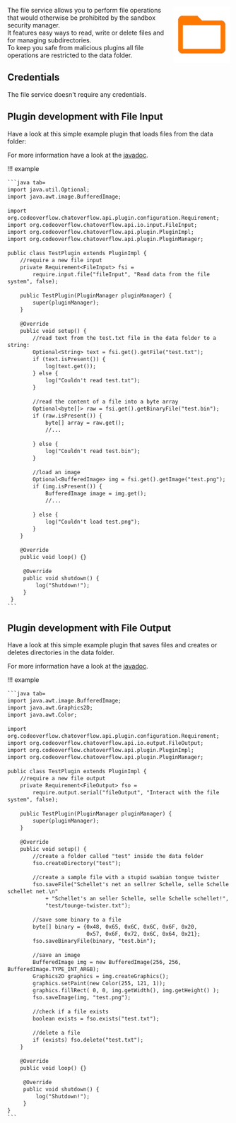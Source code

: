 <p><img align="right" width="128" height="128" src="/docs/img/services/file-material-icon.png"></p>

The file service allows you to perform file operations that would otherwise be prohibited by the sandbox security manager.  
It features easy ways to read, write or delete files and for managing subdirectories.  
To keep you safe from malicious plugins all file operations are restricted to the data folder.

## Credentials

The file service doesn't require any credentials.

## Plugin development with File Input
Have a look at this simple example plugin that loads files from the data folder:

For more information have a look at the [javadoc](https://docs.codeoverflow.org/code/chatoverflow-api/org/codeoverflow/chatoverflow/api/io/input/FileInput.html).

!!! example
    
    ```java tab=
    import java.util.Optional;
    import java.awt.image.BufferedImage;
    
    import org.codeoverflow.chatoverflow.api.plugin.configuration.Requirement;
    import org.codeoverflow.chatoverflow.api.io.input.FileInput;
    import org.codeoverflow.chatoverflow.api.plugin.PluginImpl;
    import org.codeoverflow.chatoverflow.api.plugin.PluginManager;
    
    public class TestPlugin extends PluginImpl {
        //require a new file input
        private Requirement<FileInput> fsi = 
            require.input.file("fileInput", "Read data from the file system", false);
        
        public TestPlugin(PluginManager pluginManager) {
            super(pluginManager);
        }
        
        @Override
        public void setup() {
            //read text from the test.txt file in the data folder to a string:
            Optional<String> text = fsi.get().getFile("test.txt");
            if (text.isPresent()) {
                log(text.get());
            } else {
                log("Couldn't read test.txt");
            }
    
            //read the content of a file into a byte array
            Optional<byte[]> raw = fsi.get().getBinaryFile("test.bin");
            if (raw.isPresent()) {
                byte[] array = raw.get();
                //...
    
            } else {
                log("Couldn't read test.bin");
            }
    
            //load an image
            Optional<BufferedImage> img = fsi.get().getImage("test.png");
            if (img.isPresent()) {
                BufferedImage image = img.get();
                //...
    
            } else {
                log("Couldn't load test.png");
            }
        }
        
        @Override
        public void loop() {}
         
         @Override 
         public void shutdown() {
             log("Shutdown!");
         }
     }
    ```

## Plugin development with File Output
Have a look at this simple example plugin that saves files and creates or deletes directories in the data folder.

For more information have a look at the [javadoc](https://docs.codeoverflow.org/code/chatoverflow-api/org/codeoverflow/chatoverflow/api/io/output/FileOutput.html).

!!! example
    
    ```java tab=
    import java.awt.image.BufferedImage;
    import java.awt.Graphics2D;
    import java.awt.Color;
    
    import org.codeoverflow.chatoverflow.api.plugin.configuration.Requirement;
    import org.codeoverflow.chatoverflow.api.io.output.FileOutput;
    import org.codeoverflow.chatoverflow.api.plugin.PluginImpl;
    import org.codeoverflow.chatoverflow.api.plugin.PluginManager;
    
    public class TestPlugin extends PluginImpl {
        //require a new file output
        private Requirement<FileOutput> fso = 
            require.output.serial("fileOutput", "Interact with the file system", false);
        
        public TestPlugin(PluginManager pluginManager) {
            super(pluginManager);
        }
        
        @Override
        public void setup() {
            //create a folder called "test" inside the data folder
            fso.createDirectory("test");
            
            //create a sample file with a stupid swabian tongue twister
            fso.saveFile("Schellet's net an sellrer Schelle, selle Schelle schellet net.\n"
                + "Schellet's an seller Schelle, selle Schelle schellet!", 
                "test/tounge-twister.txt");
            
            //save some binary to a file
            byte[] binary = {0x48, 0x65, 0x6C, 0x6C, 0x6F, 0x20,
                             0x57, 0x6F, 0x72, 0x6C, 0x64, 0x21};
            fso.saveBinaryFile(binary, "test.bin");
    
            //save an image
            BufferedImage img = new BufferedImage(256, 256, BufferedImage.TYPE_INT_ARGB);
            Graphics2D graphics = img.createGraphics();
            graphics.setPaint(new Color(255, 121, 1));
            graphics.fillRect( 0, 0, img.getWidth(), img.getHeight() );
            fso.saveImage(img, "test.png");
    
            //check if a file exists
            boolean exists = fso.exists("test.txt");
            
            //delete a file 
            if (exists) fso.delete("test.txt");
        }
        
        @Override
        public void loop() {}
         
         @Override 
         public void shutdown() {
             log("Shutdown!");
         }
    }
    ```

